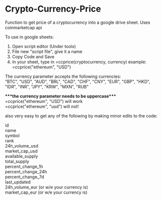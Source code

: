 # Crypto-Currency-Price
Function to get price of a cryptocurrency into a google drive sheet. Uses coinmarketcap api

To use in google sheets:

1. Open script editor (Under tools)
2. File new "script file", give it a name
3. Copy Code and Save
4. In your sheet, type in =ccprice(cryptocurrency, currency)
   example:   
   =ccprice("ethereum", "USD")  

   
The currency parameter accepts the following currencies:  
"BTC", "USD", "AUD", "BRL", "CAD", "CHF", "CNY", "EUR", "GBP", "HKD", "IDR", "INR", "JPY", "KRW", "MXN", "RUB"

__\*\*\*the currency parameter needs to be uppercase\*\*\*__  
=ccprice("ethereum", "USD") will work  
=ccprice("ethereum", "usd") will not!  
   

also very easy to get any of the following by making  minor edits to the code:

id  
name  
symbol  
rank  
24h_volume_usd  
market_cap_usd  
available_supply  
total_supply  
percent_change_1h  
percent_change_24h  
percent_change_7d  
last_updated  
24h_volume_eur (or w/e your currency is)  
market_cap_eur (or w/e your currency is)

 
